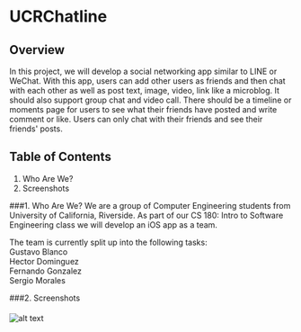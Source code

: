UCRChatline
========


Overview
--------

In this project, we will develop a social networking app similar to LINE or WeChat.
With this app, users can add other users as friends and then chat with each other as well as post text, image, video, link like a microblog. It should also support group chat and video
call. There should be a timeline or moments page for users to see what their friends have posted and write comment or like.
Users can only chat with their friends and see their friends' posts.

Table of Contents
-----------------

1. Who Are We?
2. Screenshots


###1. Who Are We?
We are a group of Computer Engineering students from University of California, Riverside.
As part of our CS 180: Intro to Software Engineering class we will develop an iOS app as a team.

The team is currently split up into the following tasks:  
Gustavo Blanco  
Hector Dominguez  
Fernando Gonzalez  
Sergio Morales  


###2. Screenshots

#### 
![alt text](http://gdurl.com/ZCbh "SID and Auth highlighted in red")

